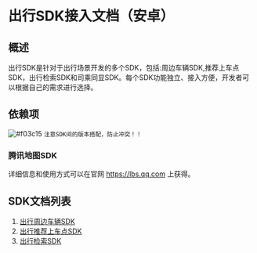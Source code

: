 # 出行SDK接入文档（安卓）

## 概述

出行SDK是针对于出行场景开发的多个SDK，包括:周边车辆SDK,推荐上车点SDK，出行检索SDK和司乘同显SDK。每个SDK功能独立、接入方便，开发者可以根据自己的需求进行选择。

## 依赖项

![#f03c15](https://placehold.it/15/f03c15/000000?text=+) `注意SDK间的版本搭配，防止冲突！！`

### 腾讯地图SDK
详细信息和使用方式可以在官网 https://lbs.qq.com 上获得。

## SDK文档列表
1. [出行周边车辆SDK](https://github.com/tentcentmap-mobility/TencentMapMobilityDemo-Android/blob/master/app/src/main/assets/readme/%E5%91%A8%E8%BE%B9%E8%BD%A6%E8%BE%86.md)
2. [出行推荐上车点SDK](https://github.com/tentcentmap-mobility/TencentMapMobilityDemo-Android/blob/master/app/src/main/assets/readme/%E6%8E%A8%E8%8D%90%E4%B8%8A%E8%BD%A6%E7%82%B9.md)
3. [出行检索SDK](https://github.com/tentcentmap-mobility/TencentMapMobilityDemo-Android/blob/master/app/src/main/assets/readme/%E6%A3%80%E7%B4%A2.md)
